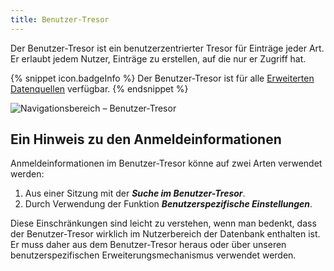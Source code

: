 ```yaml
---
title: Benutzer-Tresor
---
```

Der Benutzer-Tresor ist ein benutzerzentrierter Tresor für Einträge jeder Art. Er erlaubt jedem Nutzer, Einträge zu erstellen, auf die nur er Zugriff hat.  

{% snippet icon.badgeInfo %} 
Der Benutzer-Tresor ist für alle [Erweiterten Datenquellen](/rdm/windows/data-sources/data-sources-types/advanced-data-sources/) verfügbar. 
{% endsnippet %}
 
![Navigationsbereich – Benutzer-Tresor](https://webdevolutions.azureedge.net/docs/de/rdm/windows/clip11205.png) 

## Ein Hinweis zu den Anmeldeinformationen 

Anmeldeinformationen im Benutzer-Tresor könne auf zwei Arten verwendet werden:  

1. Aus einer Sitzung mit der ***Suche im Benutzer-Tresor***. 
1. Durch Verwendung der Funktion ***Benutzerspezifische Einstellungen***. 

Diese Einschränkungen sind leicht zu verstehen, wenn man bedenkt, dass der Benutzer-Tresor wirklich im Nutzerbereich der Datenbank enthalten ist. Er muss daher aus dem Benutzer-Tresor heraus oder über unseren benutzerspezifischen Erweiterungsmechanismus verwendet werden.

